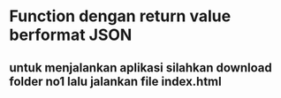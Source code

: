 # Function dengan return value berformat JSON

## untuk menjalankan aplikasi silahkan download folder no1 lalu jalankan file **index.html**
